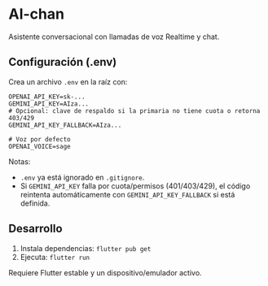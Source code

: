 # AI-chan

Asistente conversacional con llamadas de voz Realtime y chat.

## Configuración (.env)

Crea un archivo `.env` en la raíz con:

```
OPENAI_API_KEY=sk-...
GEMINI_API_KEY=AIza...
# Opcional: clave de respaldo si la primaria no tiene cuota o retorna 403/429
GEMINI_API_KEY_FALLBACK=AIza...

# Voz por defecto
OPENAI_VOICE=sage
```

Notas:
- `.env` ya está ignorado en `.gitignore`.
- Si `GEMINI_API_KEY` falla por cuota/permisos (401/403/429), el código reintenta automáticamente con `GEMINI_API_KEY_FALLBACK` si está definida.

## Desarrollo

1. Instala dependencias: `flutter pub get`
2. Ejecuta: `flutter run`

Requiere Flutter estable y un dispositivo/emulador activo.
